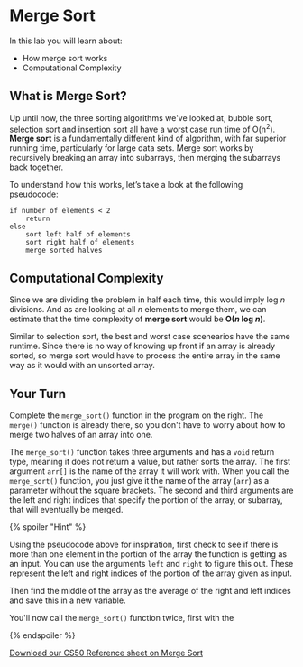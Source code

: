 # Merge Sort

In this lab you will learn about:

- How merge sort works
- Computational Complexity

## What is Merge Sort?

Up until now, the three sorting algorithms we've looked at, bubble sort, selection sort and insertion sort all have a worst case run time of O(n<sup>2</sup>). **Merge sort** is a fundamentally different kind of algorithm, with far superior running time, particularly for large data sets. Merge sort works by recursively breaking an array into subarrays, then merging the subarrays back together.

To understand how this works, let’s take a look at the following pseudocode:

```
if number of elements < 2
    return
else
    sort left half of elements
    sort right half of elements
    merge sorted halves
```

## Computational Complexity

Since we are dividing the problem in half each time, this would imply log *n* divisions. And as are looking at all *n* elements to merge them, we can estimate that the time complexity of **merge sort** would be **O(*n* log *n*)**.

Similar to selection sort, the best and worst case scenearios have the same runtime. Since there is no way of knowing up front if an array is already sorted, so merge sort would have to process the entire array in the same way as it would with an unsorted array.

## Your Turn

Complete the `merge_sort()` function in the program on the right. The `merge()` function is already there, so you don't have to worry about how to merge two halves of an array into one.

The `merge_sort()` function takes three arguments and has a `void` return type, meaning it does not return a value, but rather sorts the array. The first argument `arr[]` is the name of the array it will work with. When you call the `merge_sort()` function, you just give it the name of the array (`arr`) as a parameter without the square brackets. The second and third arguments are the left and right indices that specify the portion of the array, or subarray, that will eventually be merged.

{% spoiler "Hint" %}

Using the pseudocode above for inspiration, first check to see if there is more than one element in the portion of the array the function is getting as an input. You can use the arguments `left` and `right` to figure this out. These represent the left and right indices of the portion of the array given as input.

Then find the middle of the array as the average of the right and left indices and save this in a new variable.

You'll now call the `merge_sort()` function twice, first with the 

{% endspoiler %}

[Download our CS50 Reference sheet on Merge Sort](https://ap.cs50.school/assets/pdfs/unit4/merge_sort.pdf)
